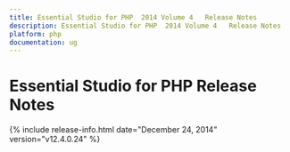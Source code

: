 ```yaml
---
title: Essential Studio for PHP  2014 Volume 4   Release Notes  
description: Essential Studio for PHP  2014 Volume 4   Release Notes  
platform: php
documentation: ug
---
```


# Essential Studio for PHP  Release Notes  

{% include release-info.html date="December 24, 2014"  version="v12.4.0.24" %} 






